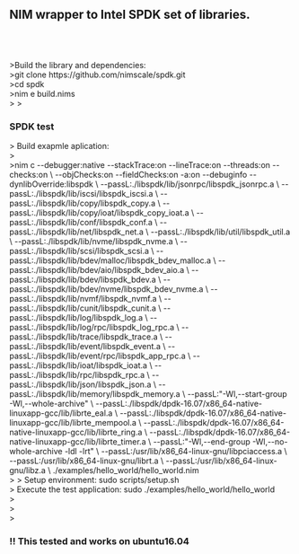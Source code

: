 

<h2> NIM wrapper to Intel SPDK set of libraries. </h2>
</br>
</br>
</br>
>Build the library and dependencies:</br>
>git clone https://github.com/nimscale/spdk.git</br>
>cd spdk</br>
>nim e build.nims</br>
>
> <h3> SPDK test</h3>
>  Build exapmle aplication:</br>
></br>
>nim c --debugger:native --stackTrace:on --lineTrace:on --threads:on --checks:on \
--objChecks:on --fieldChecks:on -a:on --debuginfo --dynlibOverride:libspdk \
--passL:./libspdk/lib/jsonrpc/libspdk_jsonrpc.a \
--passL:./libspdk/lib/iscsi/libspdk_iscsi.a \
--passL:./libspdk/lib/copy/libspdk_copy.a \
--passL:./libspdk/lib/copy/ioat/libspdk_copy_ioat.a \
--passL:./libspdk/lib/conf/libspdk_conf.a \
--passL:./libspdk/lib/net/libspdk_net.a \
--passL:./libspdk/lib/util/libspdk_util.a \
--passL:./libspdk/lib/nvme/libspdk_nvme.a \
--passL:./libspdk/lib/scsi/libspdk_scsi.a \
--passL:./libspdk/lib/bdev/malloc/libspdk_bdev_malloc.a \
--passL:./libspdk/lib/bdev/aio/libspdk_bdev_aio.a \
--passL:./libspdk/lib/bdev/libspdk_bdev.a \
--passL:./libspdk/lib/bdev/nvme/libspdk_bdev_nvme.a \
--passL:./libspdk/lib/nvmf/libspdk_nvmf.a \
--passL:./libspdk/lib/cunit/libspdk_cunit.a \
--passL:./libspdk/lib/log/libspdk_log.a \
--passL:./libspdk/lib/log/rpc/libspdk_log_rpc.a \
--passL:./libspdk/lib/trace/libspdk_trace.a \
--passL:./libspdk/lib/event/libspdk_event.a \
--passL:./libspdk/lib/event/rpc/libspdk_app_rpc.a \
--passL:./libspdk/lib/ioat/libspdk_ioat.a \
--passL:./libspdk/lib/rpc/libspdk_rpc.a \
--passL:./libspdk/lib/json/libspdk_json.a \
--passL:./libspdk/lib/memory/libspdk_memory.a \
--passL:"-Wl,--start-group -Wl,--whole-archive" \
--passL:./libspdk/dpdk-16.07/x86_64-native-linuxapp-gcc/lib/librte_eal.a \
--passL:./libspdk/dpdk-16.07/x86_64-native-linuxapp-gcc/lib/librte_mempool.a \
--passL:./libspdk/dpdk-16.07/x86_64-native-linuxapp-gcc/lib/librte_ring.a \
--passL:./libspdk/dpdk-16.07/x86_64-native-linuxapp-gcc/lib/librte_timer.a \
--passL:"-Wl,--end-group -Wl,--no-whole-archive -ldl -lrt" \
--passL:/usr/lib/x86_64-linux-gnu/libpciaccess.a \
--passL:/usr/lib/x86_64-linux-gnu/librt.a \
--passL:/usr/lib/x86_64-linux-gnu/libz.a \
./examples/hello_world/hello_world.nim</br>
>
>  Setup environment: sudo scripts/setup.sh</br>
>  Execute the test application: sudo ./examples/hello_world/hello_world</br>
> </br>
> </br>
> <h3>!! This tested and works on ubuntu16.04</h3></br>
